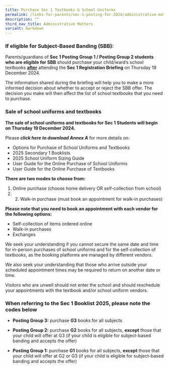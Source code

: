 ```yaml
---
title: Purchase Sec 1 Textbooks & School Uniforms
permalink: /links-for-parents/sec-1-posting-for-2024/administrative-matters/purchase-textbooks-n-uniforms/
description: ""
third_nav_title: Administrative Matters
variant: markdown
---
```

### If eligible for Subject-Based Banding (SBB):

Parents/guardians of **Sec 1 Posting Group 1 / Posting Group 2 students who are eligible for SBB** should purchase your child/ward’s school textbooks <u><b>after</b></u> attending the **Sec 1 Registration Briefing** on Thursday 19 December 2024. 

The information shared during the briefing will help you to make a more informed decision about whether to accept or reject the SBB offer. The decision you make will then affect the list of school textbooks that you need to purchase.



### Sale of school uniforms and textbooks

**The sale of school uniforms and textbooks for Sec 1 Students will begin on Thursday 19 December 2024.**

Please ***click here to download Annex A*** for more details on:

-	Options for Purchase of School Uniforms and Textbooks
-	2025 Secondary 1 Booklists
-	2025 School Uniform Sizing Guide
-	User Guide for the Online Purchase of School Uniforms
-	User Guide for the Online Purchase of Textbooks

**There are two modes to choose from:**
1. Online purchase (choose home delivery OR self-collection from school)
2. 2. Walk-in purchase (must book an appointment for walk-in purchases)

**Please note that you need to book an appointment with each vendor for the following options:**
- Self-collection of items ordered online
-	Walk-in purchases
-	Exchanges

We seek your understanding if you cannot secure the same date and time for in-person purchases of school uniforms and for the self-collection of textbooks, as the booking platforms are managed by different vendors.

We also seek your understanding that those who arrive outside your scheduled appointment times may be required to return on another date or time.

Visitors who are unwell should not enter the school and should reschedule your appointments with the textbook and/or school uniform vendors.



### When referring to the Sec 1 Booklist 2025, please note the codes below

-	**Posting Group 3:** purchase **G3** books for all subjects

-	**Posting Group 2:** purchase **G2** books for all subjects, **except** those that your child will offer at G3 (if your child is eligible for subject-based banding and accepts the offer)

-	**Posting Group 1:** purchase **G1** books for all subjects, **except** those that your child will offer at G2 or G3 (if your child is eligible for subject-based banding and accepts the offer)